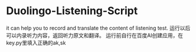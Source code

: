 # Duolingo-Listening-Script
it can help you to record  and translate the content of listening test.
运行以后可以内录听力内容，返回听力原文和翻译。
运行前自行在百度AI创建应用，在 key.py里填入正确的ak,sk
